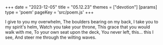 +++
date = "2023-12-05"
title = "05.12.23"
themes = ["devotion"]
[params]
  type = 'poem'
  pageKey = 'src/poem.js'
+++

I give to you my overwhelm,
The boulders bearing on my back,
I take you to my spirit's helm,
Watch you take your throne,
This grace that you would walk with me,
To your own seat upon the deck,
You never left, this... this I see,
And steer me through the wilting waves.
